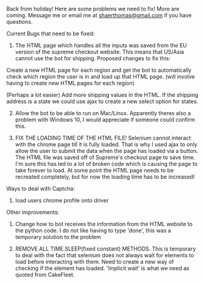 Back from holiday! Here are some problems we need to fix! More are coming. Message me or email me at shaerthomas@gmail.com if you have questions.


Current Bugs that need to be fixed:

1. The HTML page which handles all the inputs was saved from the EU version of the supreme checkout website. This means that US/Asia
cannot use the bot for shipping. Proposed changes to fix this:

Create a new HTML page for each region and get the bot to automatically check which region the user is in and load up that HTML page. (will involve having to create new HTML pages for each region)

(Perhaps a lot easier) Add more shipping values in the HTML. If the shipping address is a state we could use ajax to create a new select option for states.


2. Allow the bot to be able to run on Mac/Linux. Apparently theres also a problem with Windows 10, I would appreciate if someone could confirm this.

3. FIX THE LOADING TIME OF THE HTML FILE! Selenium cannot interact with the chrome page till it is fully loaded. That is why I used ajax to only allow the user
to submit the data when the page has loaded via a button. The HTML file was saved off of
Supreme's checkout page to save time. I'm sure this has led to a lot of broken code which is causing the page to take forever to load. At some point
the HTML page needs to be recreated completely, but for now the loading time has to be increased!

Ways to deal with Captcha:

1. load users chrome profile onto driver

Other improvements:

1. Change how to bot receives the information from the HTML website to the python code. I do not like having to type 'done', this was a temporary solution
to the problem

3. REMOVE ALL TIME.SLEEP(fixed constant) METHODS. This is temporary to deal with the fact that selenium does not always wait for elements to load before interacting with them. 
Need to create a new way of checking if the element has loaded. 'Implicit wait' is what we need as quoted from CakeFleet.
